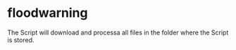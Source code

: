 # floodwarning

The Script will download and processa all files in the folder where the Script is stored.